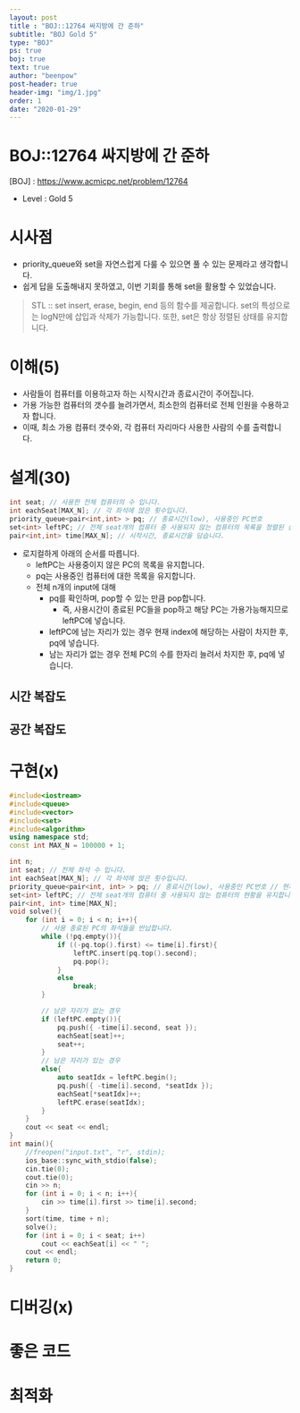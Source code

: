 ```yaml
---
layout: post
title : "BOJ::12764 싸지방에 간 준하"
subtitle: "BOJ Gold 5"
type: "BOJ"
ps: true
boj: true
text: true
author: "beenpow"
post-header: true
header-img: "img/1.jpg"
order: 1
date: "2020-01-29"
---
```


# BOJ::12764 싸지방에 간 준하
[BOJ] : <https://www.acmicpc.net/problem/12764>
- Level : Gold 5

# 시사점
- priority_queue와 set을 자연스럽게 다룰 수 있으면 풀 수 있는 문제라고 생각합니다.
- 쉽게 답을 도출해내지 못하였고, 이번 기회를 통해 set을 활용할 수 있었습니다.

> STL :: set
> insert, erase, begin, end 등의 함수를 제공합니다.
> set의 특성으로는 logN만에 삽입과 삭제가 가능합니다.
> 또한, set은 항상 정렬된 상태를 유지합니다.


# 이해(5)
- 사람들이 컴퓨터를 이용하고자 하는 시작시간과 종료시간이 주어집니다.
- 가용 가능한 컴퓨터의 갯수를 늘려가면서, 최소한의 컴퓨터로 전체 인원을 수용하고자 합니다.
- 이때, 최소 가용 컴퓨터 갯수와, 각 컴퓨터 자리마다 사용한 사람의 수를 출력합니다.

# 설계(30)

```cpp
int seat; // 사용한 전체 컴퓨터의 수 입니다.
int eachSeat[MAX_N]; // 각 좌석에 앉은 횟수입니다.
priority_queue<pair<int,int> > pq; // 종료시간(low), 사용중인 PC번호
set<int> leftPC; // 전체 seat개의 컴퓨터 중 사용되지 않는 컴퓨터의 목록을 정렬된 상태로 유지합니다. 
pair<int,int> time[MAX_N]; // 시작시간, 종료시간을 담습니다.
```
- 로지컬하게 아래의 순서를 따릅니다.
  - leftPC는 사용중이지 않은 PC의 목록을 유지합니다.
  - pq는 사용중인 컴퓨터에 대한 목록을 유지합니다.
  - 전체 n개의 input에 대해
    - pq를 확인하며, pop할 수 있는 만큼 pop합니다.
      - 즉, 사용시간이 종료된 PC들을 pop하고 해당 PC는 가용가능해지므로 leftPC에 넣습니다.
    - leftPC에 남는 자리가 있는 경우 현재 index에 해당하는 사람이 차지한 후, pq에 넣습니다.
    - 남는 자리가 없는 경우 전체 PC의 수를 한자리 늘려서 차지한 후, pq에 넣습니다.


## 시간 복잡도

## 공간 복잡도

# 구현(x)

```cpp
#include<iostream>
#include<queue>
#include<vector>
#include<set>
#include<algorithm>
using namespace std;
const int MAX_N = 100000 + 1;

int n;
int seat; // 전체 좌석 수 입니다.
int eachSeat[MAX_N]; // 각 좌석에 앉은 횟수입니다.
priority_queue<pair<int, int> > pq; // 종료시간(low), 사용중인 PC번호 // 현재 PC를 사용중인 목록을 유지합니다.
set<int> leftPC; // 전체 seat개의 컴퓨터 중 사용되지 않는 컴퓨터의 현황을 유지합니다.
pair<int, int> time[MAX_N];
void solve(){
    for (int i = 0; i < n; i++){
        // 사용 종료된 PC의 좌석들을 반납합니다.
        while (!pq.empty()){
            if ((-pq.top().first) <= time[i].first){
                leftPC.insert(pq.top().second);
                pq.pop();
            }
            else
                break;
        }

        // 남은 자리가 없는 경우
        if (leftPC.empty()){
            pq.push({ -time[i].second, seat });
            eachSeat[seat]++;
            seat++;
        }
        // 남은 자리가 있는 경우
        else{
            auto seatIdx = leftPC.begin();
            pq.push({ -time[i].second, *seatIdx });
            eachSeat[*seatIdx]++;
            leftPC.erase(seatIdx);
        }
    }
    cout << seat << endl;
}
int main(){
    //freopen("input.txt", "r", stdin);
    ios_base::sync_with_stdio(false);
    cin.tie(0);
    cout.tie(0);
    cin >> n;
    for (int i = 0; i < n; i++){
        cin >> time[i].first >> time[i].second;
    }
    sort(time, time + n);
    solve();
    for (int i = 0; i < seat; i++)
        cout << eachSeat[i] << " ";
    cout << endl;
    return 0;
}
```

# 디버깅(x)

# 좋은 코드

# 최적화
